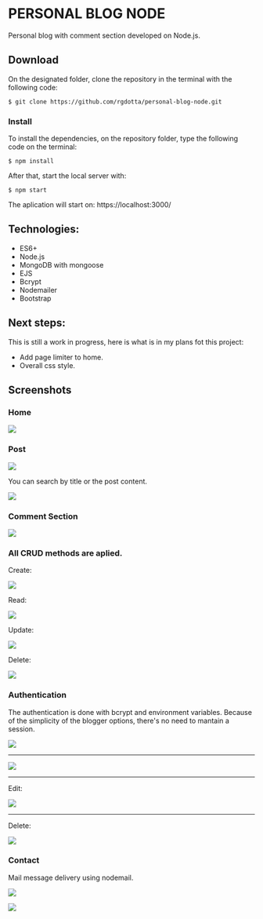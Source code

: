 # PERSONAL BLOG NODE

Personal blog with comment section developed on Node.js.

## Download

On the designated folder, clone the repository in the terminal with the following code:

```
$ git clone https://github.com/rgdotta/personal-blog-node.git
```

### Install

To install the dependencies, on the repository folder, type the following code on the terminal:

```
$ npm install
```

After that, start the local server with:

```
$ npm start
```

The aplication will start on: https://localhost:3000/

## Technologies:

- ES6+
- Node.js
- MongoDB with mongoose
- EJS
- Bcrypt
- Nodemailer
- Bootstrap

## Next steps:

This is still a work in progress, here is what is in my plans fot this project:

- Add page limiter to home.
- Overall css style.

## Screenshots

### Home

![](assets/css/images/blog1.png)

### Post

![](assets/css/images/blog-post1.png)

You can search by title or the post content.

![](assets/css/images/blog-searchx.png)

### Comment Section

![](assets/css/images/comment-section.png)


### All CRUD methods are aplied.

Create:

![](assets/css/images/blog-create.png)

Read:

![](assets/css/images/blog-read.png)

Update:

![](assets/css/images/blog-update.png)

Delete:

![](assets/css/images/blog-delete%20(1).png)

### Authentication

The authentication is done with bcrypt and environment variables. Because of the simplicity of the blogger options, there's no need to mantain a session.

![](assets/css/images/blog-authent.png)

----

![](assets/css/images/blog-blogger.png)

----

Edit:

![](assets/css/images/blog-edit.png)

----

Delete:

![](assets/css/images/blog-delete.png)

### Contact

Mail message delivery using nodemail.

![](assets/css/images/blog-nodemail.png)

![](assets/css/images/blog-contact.png)



